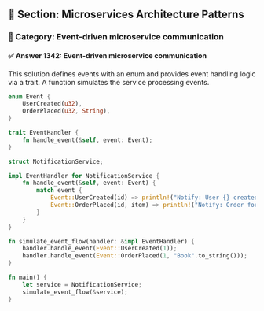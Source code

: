 ## 📘 Section: Microservices Architecture Patterns  
### 🔹 Category: Event-driven microservice communication  
#### ✅ Answer 1342: Event-driven microservice communication

This solution defines events with an enum and provides event handling logic via a trait. A function simulates the service processing events.

```rust
enum Event {
    UserCreated(u32),
    OrderPlaced(u32, String),
}

trait EventHandler {
    fn handle_event(&self, event: Event);
}

struct NotificationService;

impl EventHandler for NotificationService {
    fn handle_event(&self, event: Event) {
        match event {
            Event::UserCreated(id) => println!("Notify: User {} created", id),
            Event::OrderPlaced(id, item) => println!("Notify: Order for user {}: {}", id, item),
        }
    }
}

fn simulate_event_flow(handler: &impl EventHandler) {
    handler.handle_event(Event::UserCreated(1));
    handler.handle_event(Event::OrderPlaced(1, "Book".to_string()));
}

fn main() {
    let service = NotificationService;
    simulate_event_flow(&service);
}
```
